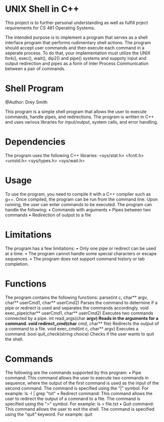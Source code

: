 # UNIX Shell in C++

This project is to further personal understanding as well as fulfill prject requirements for CS 461 Operating Systems.


The intended purpose is to implement a program that serves as a shell interface program that performs rudimentary shell actions. The program should accept user commands and then execute each command in a seperate process. To do that, your implementation must utilize the UNIX fork(), exec(), wait(), dip2() and pipe() systems and suppoty input and output redirection and pipes as a form of Inter Process Communication between a pair of commands.

# Shell Program
@Author: Drey Smith

This program is a simple shell program that allows the user to execute commands, handle pipes, and redirections. The program is written in C++ and uses various libraries for input/output, system calls, and error handling.

# Dependencies
The program uses the following C++ libraries: 
<iostream>
<fstream>
<sys/stat.h>
<cerrno>
<fcntl.h>
<unistd.h>
<sys/types.h>
<sys/wait.h>
<cstring>


# Usage
To use the program, you need to compile it with a C++ compiler such as g++. Once compiled, the program can be run from the command line. Upon running, the user can enter commands to be executed. The program can handle the following: 
•	Commands with arguments 
•	Pipes between two commands 
•	Redirection of output to a file 


# Limitations
The program has a few limitations: 
•	Only one pipe or redirect can be used at a time. 
•	The program cannot handle some special characters or escape sequences. 
•	The program does not support command history or tab completion. 


# Functions
The program contains the following functions: 
parse(int c, char** argv, char** userCmd1, char** userCmd2)
Parses the command to determine if a pipe or redirect is used and separates the commands accordingly. 
void exec_pipe(char** userCmd1, char** userCmd2)
Executes two commands connected by a pipe. 
int read_args(char **argv)
Reads in the arguments for a command. 
void redirect_cmd(char** cmd, char** file)
Redirects the output of a command to a file. 
void exec_cmd(int c, char** argv)
Executes a command. 
bool quit_check(string choice)
Checks if the user wants to quit the shell. 

# Commands
The following are the commands supported by this program: 
•	Pipe command: This command allows the user to execute two commands in sequence, where the output of the first command is used as the input of the second command. The command is specified using the "|" symbol. For example: ls -l | grep "txt" 
•	Redirect command: This command allows the user to redirect the output of a command to a file. The command is specified using the ">" symbol. For example: ls > file.txt 
•	Quit command: This command allows the user to exit the shell. The command is specified using the "quit" keyword. For example: quit

